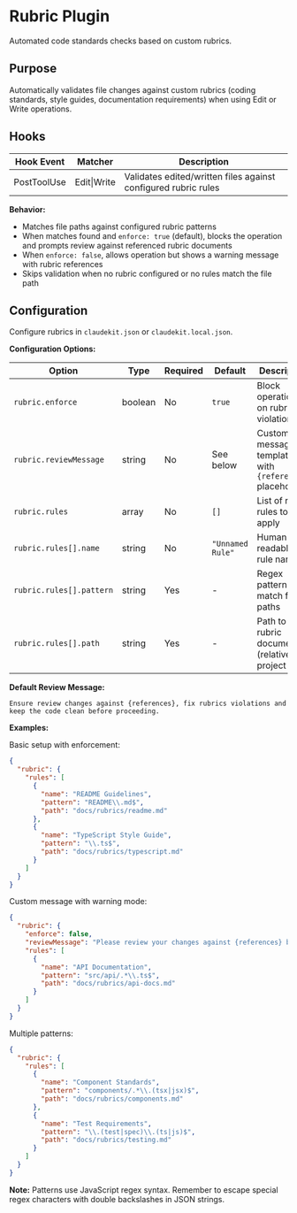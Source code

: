 # Rubric Plugin

Automated code standards checks based on custom rubrics.

## Purpose

Automatically validates file changes against custom rubrics (coding standards, style guides, documentation requirements) when using Edit or Write operations.

## Hooks

| Hook Event   | Matcher      | Description                                                                 |
|--------------|--------------|-----------------------------------------------------------------------------|
| PostToolUse  | Edit\|Write  | Validates edited/written files against configured rubric rules              |

**Behavior:**
- Matches file paths against configured rubric patterns
- When matches found and `enforce: true` (default), blocks the operation and prompts review against referenced rubric documents
- When `enforce: false`, allows operation but shows a warning message with rubric references
- Skips validation when no rubric configured or no rules match the file path

## Configuration

Configure rubrics in `claudekit.json` or `claudekit.local.json`.

**Configuration Options:**

| Option                  | Type      | Required | Default                                       | Description                                      |
|-------------------------|-----------|----------|-----------------------------------------------|--------------------------------------------------|
| `rubric.enforce`        | boolean   | No       | `true`                                        | Block operations on rubric violations            |
| `rubric.reviewMessage`  | string    | No       | See below                                     | Custom message template with `{references}` placeholder |
| `rubric.rules`          | array     | No       | `[]`                                          | List of rubric rules to apply                    |
| `rubric.rules[].name`   | string    | No       | `"Unnamed Rule"`                              | Human-readable rule name                         |
| `rubric.rules[].pattern`| string    | Yes      | -                                             | Regex pattern to match file paths                |
| `rubric.rules[].path`   | string    | Yes      | -                                             | Path to rubric document (relative to project root) |

**Default Review Message:**
```
Ensure review changes against {references}, fix rubrics violations and keep the code clean before proceeding.
```

**Examples:**

Basic setup with enforcement:
```json
{
  "rubric": {
    "rules": [
      {
        "name": "README Guidelines",
        "pattern": "README\\.md$",
        "path": "docs/rubrics/readme.md"
      },
      {
        "name": "TypeScript Style Guide",
        "pattern": "\\.ts$",
        "path": "docs/rubrics/typescript.md"
      }
    ]
  }
}
```

Custom message with warning mode:
```json
{
  "rubric": {
    "enforce": false,
    "reviewMessage": "Please review your changes against {references} before committing.",
    "rules": [
      {
        "name": "API Documentation",
        "pattern": "src/api/.*\\.ts$",
        "path": "docs/rubrics/api-docs.md"
      }
    ]
  }
}
```

Multiple patterns:
```json
{
  "rubric": {
    "rules": [
      {
        "name": "Component Standards",
        "pattern": "components/.*\\.(tsx|jsx)$",
        "path": "docs/rubrics/components.md"
      },
      {
        "name": "Test Requirements",
        "pattern": "\\.(test|spec)\\.(ts|js)$",
        "path": "docs/rubrics/testing.md"
      }
    ]
  }
}
```

**Note:** Patterns use JavaScript regex syntax. Remember to escape special regex characters with double backslashes in JSON strings.

